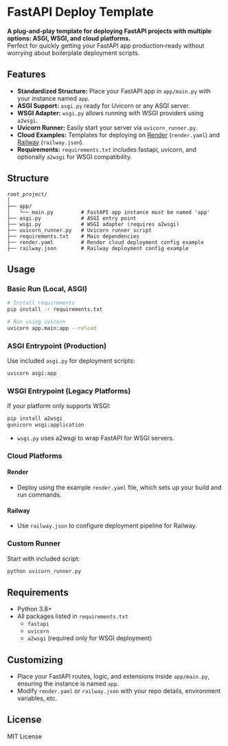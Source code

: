 # FastAPI Deploy Template

**A plug‑and‑play template for deploying FastAPI projects with multiple options: ASGI, WSGI, and cloud platforms.**  
Perfect for quickly getting your FastAPI app production‑ready without worrying about boilerplate deployment scripts.

## Features

- **Standardized Structure:** Place your FastAPI app in `app/main.py` with your instance named `app`.
- **ASGI Support:** `asgi.py` ready for Uvicorn or any ASGI server.
- **WSGI Adapter:** `wsgi.py` allows running with WSGI providers using `a2wsgi`.
- **Uvicorn Runner:** Easily start your server via `uvicorn_runner.py`.
- **Cloud Examples:** Templates for deploying on [Render](https://render.com/) (`render.yaml`) and [Railway](https://railway.app/) (`railway.json`).
- **Requirements:** `requirements.txt` includes fastapi, uvicorn, and optionally `a2wsgi` for WSGI compatibility.

## Structure

```text
root_project/
│
├── app/
│   └── main.py         # FastAPI app instance must be named 'app'
├── asgi.py             # ASGI entry point
├── wsgi.py             # WSGI adapter (requires a2wsgi)
├── uvicorn_runner.py   # Uvicorn runner script
├── requirements.txt    # Main dependencies
├── render.yaml         # Render cloud deployment config example
├── railway.json        # Railway deployment config example
```

## Usage

### Basic Run (Local, ASGI)

```bash
# Install requirements
pip install -r requirements.txt

# Run using uvicorn
uvicorn app.main:app --reload
```

### ASGI Entrypoint (Production)

Use included `asgi.py` for deployment scripts:
```bash
uvicorn asgi:app
```

### WSGI Entrypoint (Legacy Platforms)

If your platform only supports WSGI:
```bash
pip install a2wsgi
gunicorn wsgi:application
```
- `wsgi.py` uses a2wsgi to wrap FastAPI for WSGI servers.

### Cloud Platforms

#### Render

- Deploy using the example `render.yaml` file, which sets up your build and run commands.

#### Railway

- Use `railway.json` to configure deployment pipeline for Railway.

### Custom Runner

Start with included script:
```bash
python uvicorn_runner.py
```

## Requirements

- Python 3.8+
- All packages listed in `requirements.txt`
    - `fastapi`
    - `uvicorn`
    - `a2wsgi` (required only for WSGI deployment)

## Customizing

- Place your FastAPI routes, logic, and extensions inside `app/main.py`, ensuring the instance is named `app`.
- Modify `render.yaml` or `railway.json` with your repo details, environment variables, etc.

## License

MIT License